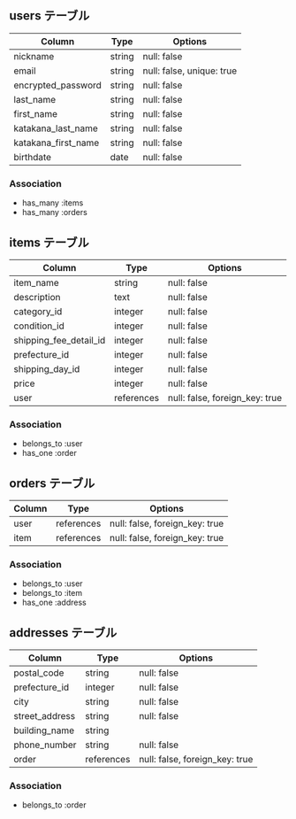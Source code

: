 ## users テーブル

|Column              |Type   |Options                   |
|------              |----   |-------                   |
|nickname            |string |null: false               |
|email               |string |null: false, unique: true |
|encrypted_password  |string |null: false               |
|last_name           |string |null: false               |
|first_name          |string |null: false               |
|katakana_last_name  |string |null: false               |
|katakana_first_name |string |null: false               |
|birthdate           |date   |null: false               |


### Association
- has_many :items
- has_many :orders

## items テーブル

|Column                 |Type       |Options                        |
|------                 |----       |-------                        |
|item_name              |string     |null: false                    |
|description            |text       |null: false                    |
|category_id            |integer    |null: false                    |
|condition_id           |integer    |null: false                    |
|shipping_fee_detail_id |integer    |null: false                    |
|prefecture_id          |integer    |null: false                    |
|shipping_day_id        |integer    |null: false                    |
|price                  |integer    |null: false                    |
|user                   |references |null: false, foreign_key: true |


### Association
- belongs_to :user
- has_one :order

## orders テーブル

|Column |Type       |Options                        |
|------ |----       |-------                        |
|user   |references |null: false, foreign_key: true |
|item   |references |null: false, foreign_key: true |


### Association
- belongs_to :user
- belongs_to :item
- has_one :address

## addresses テーブル

|Column         |Type       |Options                        |
|------         |----       |-------                        |
|postal_code    |string     |null: false                    |
|prefecture_id  |integer    |null: false                    |
|city           |string     |null: false                    |
|street_address |string     |null: false                    |
|building_name  |string     |                               |
|phone_number   |string     |null: false                    |
|order          |references |null: false, foreign_key: true |


### Association
- belongs_to :order